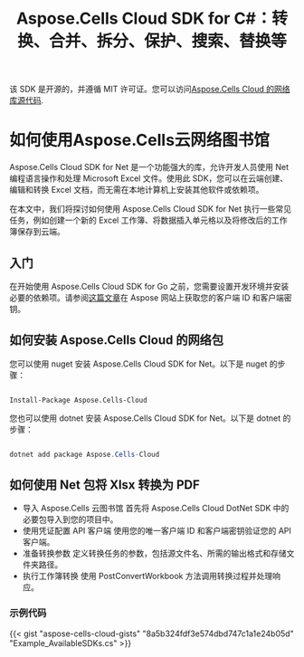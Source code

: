 ﻿---
title: Aspose.Cells Cloud SDK for C#：转换、合并、拆分、保护、搜索、替换等
second_title: Documen
ArticleTitle: "Aspose.Cells Cloud SDK for C#: Convert, merge, split, protect, search, replace, and more"
linktitle: Aspose.Cells .Ne 云 SDK
type: docs
url: /zh/available-sdks/aspose-cells-cloud-net/
description: Aspose.Cells Cloud SDK for .Net 提供真正的跨平台功能：一次导入即可为 Windows、Linux 和 macOS 开发人员提供相同的流畅 API 来创建、转换、合并、拆分、保护和操作每个 Excel 对象 - 无需 Office 安装，也无需针对特定平台进行调整
weight: 30
kwords: .Net 的 REST SDK、Excel .Net SDK、.Net 的云 SDK、支持转换、合并、拆分、保护、搜索、替换等
---
该 SDK 是开源的，并遵循 MIT 许可证。您可以访问[Aspose.Cells Cloud 的网络库源代码](https://github.com/aspose-cells-cloud/aspose-cells-cloud-dotnet).

# **如何使用Aspose.Cells云网络图书馆**

Aspose.Cells Cloud SDK for Net 是一个功能强大的库，允许开发人员使用 Net 编程语言操作和处理 Microsoft Excel 文件。使用此 SDK，您可以在云端创建、编辑和转换 Excel 文档，而无需在本地计算机上安装其他软件或依赖项。

在本文中，我们将探讨如何使用 Aspose.Cells Cloud SDK for Net 执行一些常见任务，例如创建一个新的 Excel 工作簿、将数据插入单元格以及将修改后的工作簿保存到云端。

## 入门

在开始使用 Aspose.Cells Cloud SDK for Go 之前，您需要设置开发环境并安装必要的依赖项。请参阅[这篇文章](https://docs.aspose.cloud/cells/quickstart/)在 Aspose 网站上获取您的客户端 ID 和客户端密钥。

## 如何安装 Aspose.Cells Cloud 的网络包

您可以使用 nuget 安装 Aspose.Cells Cloud SDK for Net。以下是 nuget 的步骤：

```nuget

Install-Package Aspose.Cells-Cloud

```

您也可以使用 dotnet 安装 Aspose.Cells Cloud SDK for Net。以下是 dotnet 的步骤：

```powershell

dotnet add package Aspose.Cells-Cloud

```

## 如何使用 Net 包将 Xlsx 转换为 PDF

- 导入 Aspose.Cells 云图书馆
首先将 Aspose.Cells Cloud DotNet SDK 中的必要包导入到您的项目中。
- 使用凭证配置 API 客户端
使用您的唯一客户端 ID 和客户端密钥验证您的 API 客户端。
- 准备转换参数
定义转换任务的参数，包括源文件名、所需的输出格式和存储文件夹路径。
- 执行工作簿转换
使用 PostConvertWorkbook 方法调用转换过程并处理响应。

### **示例代码**

{{< gist "aspose-cells-cloud-gists" "8a5b324fdf3e574dbd747c1a1e24b05d" "Example_AvailableSDKs.cs" >}}
